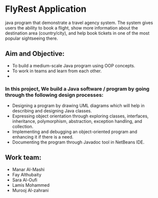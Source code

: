 # FlyRest Application
java program that demonstrate a travel agency system. The system gives users the ability to book a flight, show more information about the destination area (country/city), and help book tickets in one of the most popular sightseeing there.

## Aim and Objective:
- To build a medium-scale Java program using OOP concepts.
- To work in teams and learn from each other.
- 
### In this project, We build a Java software / program by going through the following design processes:
- Designing a program by drawing UML diagrams which will help in describing and designing Java classes.
- Expressing object orientation through exploring classes, interfaces, inheritance, polymorphism, abstraction, exception handling, and collection.
- Implementing and debugging an object-oriented program and enhancing it if there is a need.
- Documenting the program through Javadoc tool in NetBeans IDE.

## Work team:
* Manar Al-Mashi
* Fay Althubaity
* Sara  Al-Oufi
* Lamis Mohammed
* Murooj Al-zahrani
